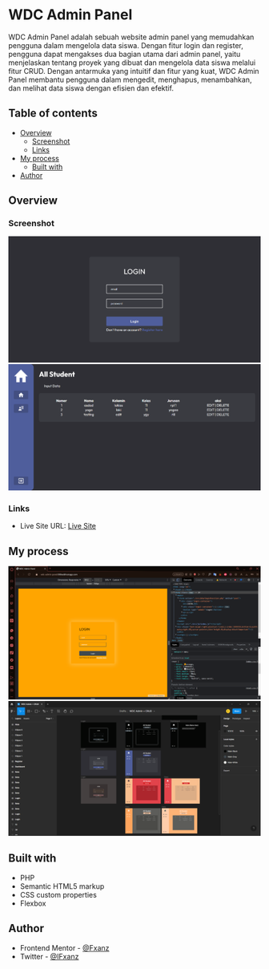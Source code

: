 # WDC Admin Panel
WDC Admin Panel adalah sebuah website admin panel yang memudahkan pengguna dalam mengelola data siswa. Dengan fitur login dan register, pengguna dapat mengakses dua bagian utama dari admin panel, yaitu menjelaskan tentang proyek yang dibuat dan mengelola data siswa melalui fitur CRUD. Dengan antarmuka yang intuitif dan fitur yang kuat, WDC Admin Panel membantu pengguna dalam mengedit, menghapus, menambahkan, dan melihat data siswa dengan efisien dan efektif.

## Table of contents

- [Overview](#overview)
  - [Screenshot](#screenshot)
  - [Links](#links)
- [My process](#my-process)
  - [Built with](#built-with)
- [Author](#author)

## Overview

### Screenshot

![](./src/assets/images/login.png)
![](./src/assets/images/crud.png)

### Links

- Live Site URL: [Live Site](https://testing-admin-pages-entah-buat-apa.000webhostapp.com)

## My process

![](./src/assets/images/progress.jpeg)
![](./src/assets/images/figmaproject.jpeg)

## Built with

- PHP
- Semantic HTML5 markup
- CSS custom properties
- Flexbox

## Author

- Frontend Mentor - [@Fxanz](https://www.frontendmentor.io/profile/Fxanz)
- Twitter - [@IFxanz](https://www.twitter.com/IFxanz)
